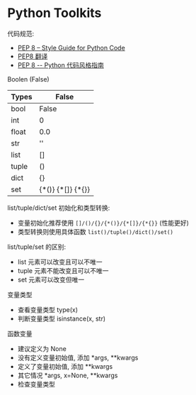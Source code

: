 # Python Toolkits

代码规范:

- [PEP 8 – Style Guide for Python Code](https://peps.python.org/pep-0008/)
- [PEP8 翻译](https://www.jianshu.com/p/78d76f85bd82)
- [PEP 8 -- Python 代码风格指南](https://github.com/kernellmd/Knowledge/blob/master/Translation/PEP%208%20%E4%B8%AD%E6%96%87%E7%BF%BB%E8%AF%91.md)

Boolen (False)

| Types | False |
| ---   | ---   |
| bool  | False |
| int   | 0     |
| float | 0.0   |
| str   | ''    |
| list  | []    |
| tuple | ()    |
| dict  | {}    |
| set   | {\*()} {\*[]} {\*{}} |

list/tuple/dict/set 初始化和类型转换:

- 变量初始化推荐使用 `[]/()/{}/{*()}/{*[]}/{*{}}` (性能更好)
- 类型转换则使用具体函数 `list()/tuple()/dict()/set()`

list/tuple/set 的区别:

- list 元素可以改变且可以不唯一
- tuple 元素不能改变且可以不唯一
- set 元素可以改变但唯一

变量类型

- 查看变量类型 type(x)
- 判断变量类型 isinstance(x, str)

函数变量

- 建议定义为 None
- 没有定义变量初始值, 添加 *args, **kwargs
- 定义了变量初始值, 添加 **kwargs
- 其它情况 *args, x=None, **kwargs
- 检查变量类型
